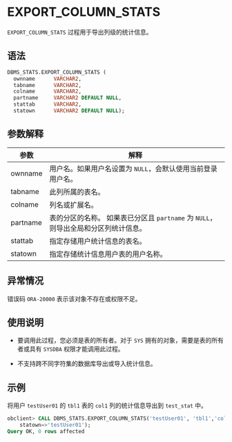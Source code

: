 # EXPORT_COLUMN_STATS 

`EXPORT_COLUMN_STATS` 过程用于导出列级的统计信息。

## 语法 

```sql
DBMS_STATS.EXPORT_COLUMN_STATS (
  ownname      VARCHAR2, 
  tabname      VARCHAR2, 
  colname      VARCHAR2, 
  partname     VARCHAR2 DEFAULT NULL,
  stattab      VARCHAR2, 
  statown      VARCHAR2 DEFAULT NULL);
```

## 参数解释 

|    参数    |                                 解释                               |
|----------|---------------------------------------------------------------------|
| ownname  | 用户名。如果用户名设置为 `NULL`，会默认使用当前登录用户名。              |
| tabname  | 此列所属的表名。                                                      |
| colname  | 列名或扩展名。                                                        |
| partname | 表的分区的名称。 如果表已分区且 `partname` 为 `NULL`，则导出全局和分区列统计信息。 |
| stattab  | 指定存储用户统计信息的表名。                                           |
| statown  | 指定存储统计信息用户表的用户名称。                                     |


## 异常情况 

错误码 `ORA-20000` 表示该对象不存在或权限不足。

## 使用说明 

* 要调用此过程，您必须是表的所有者。对于 `SYS` 拥有的对象，需要是表的所有者或具有 `SYSDBA` 权限才能调用此过程。 

* 不支持跨不同字符集的数据库导出或导入统计信息。

## 示例 

将用户 `testUser01` 的 `tbl1` 表的 `col1` 列的统计信息导出到 `test_stat` 中。

```sql
obclient> CALL DBMS_STATS.EXPORT_COLUMN_STATS('testUser01', 'tbl1','col1',null, stattab=>'test_stat', 
    statown=>'testUser01');
Query OK, 0 rows affected
```
